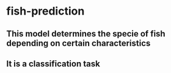# fish-prediction

## This model determines the specie of fish depending on certain characteristics

## It is a classification task

